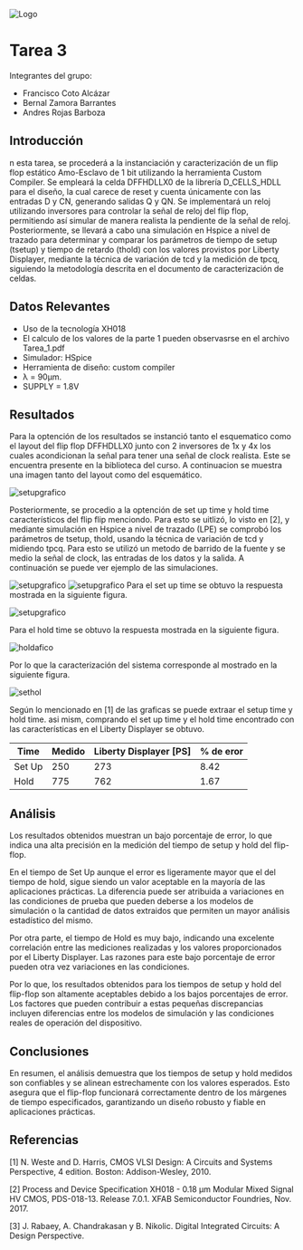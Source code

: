 
![Logo](/Imagenes/Firma_TEC.png)
# Tarea 3
Integrantes del grupo:

* Francisco Coto Alcázar
* Bernal Zamora Barrantes 
* Andres Rojas Barboza 

## Introducción

n esta tarea, se procederá a la instanciación y caracterización de un flip flop estático Amo-Esclavo de 1 bit utilizando la herramienta Custom Compiler. Se empleará la celda DFFHDLLX0 de la librería D_CELLS_HDLL para el diseño, la cual carece de reset y cuenta únicamente con las entradas D y CN, generando salidas Q y QN. Se implementará un reloj utilizando inversores para controlar la señal de reloj del flip flop, permitiendo así simular de manera realista la pendiente de la señal de reloj. Posteriormente, se llevará a cabo una simulación en Hspice a nivel de trazado para determinar y comparar los parámetros de tiempo de setup (tsetup) y tiempo de retardo (thold) con los valores provistos por Liberty Displayer, mediante la técnica de variación de tcd y la medición de tpcq, siguiendo la metodología descrita en el documento de caracterización de celdas.

## Datos Relevantes

* Uso de la tecnología XH018
* El calculo de los valores de la parte 1 pueden observasrse en el archivo Tarea_1.pdf
* Simulador: HSpice
* Herramienta de diseño: custom compiler
* λ = 90µm.
* SUPPLY = 1.8V

## Resultados

Para la optención de los resultados se instanció tanto el esquematico como el layout del flip flop DFFHDLLX0 junto con 2 inversores de 1x y 4x los cuales acondicionan la señal para tener una señal de clock realista. Este se encuentra presente en la biblioteca del curso. A continuacion se muestra una imagen tanto del layout como del esquemático. 

![setupgrafico](./Imagenes/layout.jpg)

Posteriormente, se procedio a la optención de set up time y hold time característicos del flip flip menciondo. Para esto se uitlizó, lo visto en [2], y mediante simulación en Hspice a nivel de trazado (LPE) se comprobó los parámetros de tsetup, thold, usando la técnica de variación de tcd y midiendo tpcq. Para esto se utilizó un metodo de barrido de la fuente y se medio la señal de clock, las entradas de los datos y la salida. A continuación se puede ver ejemplo de las simulaciones. 

![setupgrafico](./Imagenes/simulacion1.jpg)
![setupgrafico](./Imagenes/simulacion2.jpg)
Para el set up time se obtuvo la respuesta mostrada en la siguiente figura. 

![setupgrafico](./Imagenes/SetUp.png)

Para el hold time se obtuvo la respuesta mostrada en la siguiente figura.

![holdafico](./Imagenes/hold.png)

Por lo que la caracterización del sistema corresponde al mostrado en la siguiente figura.

![sethol](./Imagenes/sethold.png)

Según lo mencionado en [1] de las graficas se puede extraar el setup time y hold time. asi mism, comprando el set up time y el hold time encontrado con las características en el Liberty Displayer se obtuvo. 

| Time | Medido | Liberty Displayer [PS] | % de eror |
|-----------|-----------|-----------|-----------|
| Set Up   | 250 | 273  |  8.42 |
| Hold    | 775  | 762  | 1.67  |

 
## Análisis 

Los resultados obtenidos muestran un bajo porcentaje de error, lo que indica una alta precisión en la medición del tiempo de setup y hold del flip-flop.

En el tiempo de Set Up aunque el error es ligeramente mayor que el del tiempo de hold, sigue siendo un valor aceptable en la mayoría de las aplicaciones prácticas. La diferencia puede ser atribuida a variaciones en las condiciones de prueba que pueden deberse a los modelos de simulación o la cantidad de datos extraidos que permiten un mayor análisis estadístico del mismo.

Por otra parte, el tiempo de Hold es muy bajo, indicando una excelente correlación entre las mediciones realizadas y los valores proporcionados por el Liberty Displayer. Las razones para este bajo porcentaje de error pueden otra vez variaciones en las condiciones.

Por lo que, los resultados obtenidos para los tiempos de setup y hold del flip-flop son altamente aceptables debido a los bajos porcentajes de error. Los factores que pueden contribuir a estas pequeñas discrepancias incluyen diferencias entre los modelos de simulación y las condiciones reales de operación del dispositivo.


## Conclusiones

En resumen, el análisis demuestra que los tiempos de setup y hold medidos son confiables y se alinean estrechamente con los valores esperados. Esto asegura que el flip-flop funcionará correctamente dentro de los márgenes de tiempo especificados, garantizando un diseño robusto y fiable en aplicaciones prácticas.

## Referencias
[1] N. Weste and D. Harris, CMOS VLSI Design: A Circuits and Systems Perspective, 4 edition. Boston: Addison-Wesley, 2010.

[2] Process and Device Specification XH018 - 0.18 μm Modular Mixed Signal HV CMOS, PDS-018-13. Release 7.0.1. XFAB Semiconductor Foundries, Nov. 2017.

[3] J. Rabaey, A. Chandrakasan y B. Nikolic. Digital Integrated Circuits: A Design Perspective.

